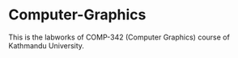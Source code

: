 # Computer-Graphics
This is the labworks of COMP-342 (Computer Graphics) course of Kathmandu University.
